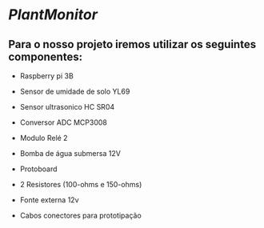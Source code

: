 # *PlantMonitor*



## Para o nosso projeto iremos utilizar os seguintes componentes:

* Raspberry pi 3B

* Sensor de umidade de solo YL69

* Sensor ultrasonico HC SR04

* Conversor ADC MCP3008

* Modulo Relé 2 

* Bomba de água submersa 12V

* Protoboard

* 2 Resistores (100-ohms e 150-ohms)

* Fonte externa 12v

* Cabos conectores para prototipação
